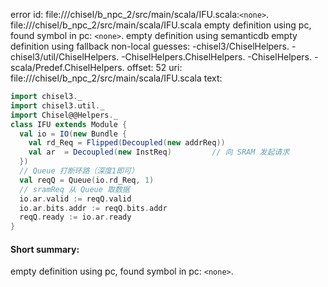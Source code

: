 error id: file://<WORKSPACE>/chisel/b_npc_2/src/main/scala/IFU.scala:`<none>`.
file://<WORKSPACE>/chisel/b_npc_2/src/main/scala/IFU.scala
empty definition using pc, found symbol in pc: `<none>`.
empty definition using semanticdb
empty definition using fallback
non-local guesses:
	 -chisel3/ChiselHelpers.
	 -chisel3/util/ChiselHelpers.
	 -ChiselHelpers.ChiselHelpers.
	 -ChiselHelpers.
	 -scala/Predef.ChiselHelpers.
offset: 52
uri: file://<WORKSPACE>/chisel/b_npc_2/src/main/scala/IFU.scala
text:
```scala
import chisel3._
import chisel3.util._
import Chisel@@Helpers._
class IFU extends Module {
  val io = IO(new Bundle {
    val rd_Req = Flipped(Decoupled(new addrReq))
    val ar  = Decoupled(new InstReq)         // 向 SRAM 发起请求
  })
  // Queue 打断环路（深度1即可）
  val reqQ = Queue(io.rd_Req, 1)
  // sramReq 从 Queue 取数据
  io.ar.valid := reqQ.valid
  io.ar.bits.addr := reqQ.bits.addr
  reqQ.ready := io.ar.ready
}

```


#### Short summary: 

empty definition using pc, found symbol in pc: `<none>`.